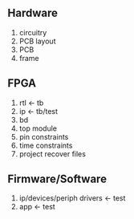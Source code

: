 ## Hardware
1. circuitry
2. PCB layout
3. PCB
4. frame

## FPGA
1. rtl <- tb
2. ip <- tb/test
3. bd
4. top module
5. pin constraints
6. time constraints
7. project recover files

## Firmware/Software
1. ip/devices/periph drivers <- test
2. app <- test